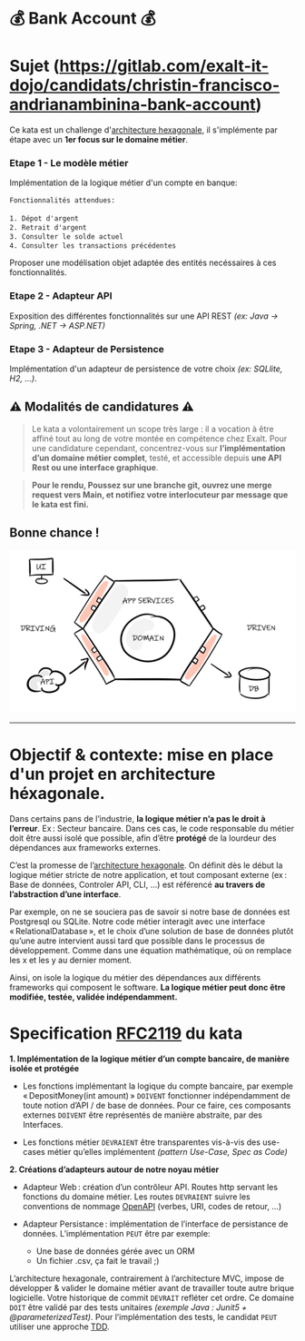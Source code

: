 # 💰 **Bank Account** 💰

# Sujet (https://gitlab.com/exalt-it-dojo/candidats/christin-francisco-andrianambinina-bank-account)

Ce kata est un challenge d'[architecture hexagonale](https://fr.wikipedia.org/wiki/Architecture_hexagonale), il s'implémente par étape avec un **1er focus sur le domaine métier**.
 

### Etape 1 - Le modèle métier

Implémentation de la logique métier d'un compte en banque:

```
Fonctionnalités attendues:

1. Dépot d'argent
2. Retrait d'argent
3. Consulter le solde actuel
4. Consulter les transactions précédentes

```

Proposer une modélisation objet adaptée des entités necéssaires à ces fonctionnalités.


### Etape 2 - Adapteur API

Exposition des différentes fonctionnalités sur une API REST _(ex: Java -> Spring, .NET -> ASP.NET)_

### Etape 3 - Adapteur de Persistence

Implémentation d'un adapteur de persistence de votre choix _(ex: SQLlite, H2, ...)_.


## ⚠️ Modalités de candidatures ⚠️

>Le kata a volontairement un scope très large : il a vocation à être affiné tout au long de votre montée en compétence chez Exalt. Pour une candidature cependant, concentrez-vous sur **l’implémentation d’un domaine métier complet**, testé, et accessible depuis **une API Rest ou une interface graphique**.

> **Pour le rendu, Poussez sur une branche git, ouvrez une merge request vers Main, et notifiez votre interlocuteur par message que le kata est fini.**

## Bonne chance !


![archi-hexa](./assets/hexa-schema.png)



___



# Objectif & contexte: mise en place d'un projet en architecture héxagonale.




Dans certains pans de l’industrie, **la logique métier n’a pas le droit à l’erreur**. Ex : Secteur bancaire. Dans ces cas, le code responsable du métier doit être aussi isolé que possible, afin d’être **protégé** de la lourdeur des dépendances aux frameworks externes. 

C’est la promesse de l’[architecture hexagonale](https://fr.wikipedia.org/wiki/Architecture_hexagonale). On définit dès le début la logique métier stricte de notre application, et tout composant externe (ex : Base de données, Controler API, CLI, …) est référencé **au travers de l’abstraction d’une interface**. 

Par exemple, on ne se souciera pas de savoir si notre base de données est Postgresql ou SQLite. Notre code métier interagit avec une interface « RelationalDatabase », et le choix d’une solution de base de données plutôt qu’une autre intervient aussi tard que possible dans le processus de développement. Comme dans une équation mathématique, où on remplace les x et les y au dernier moment. 

Ainsi, on isole la logique du métier des dépendances aux différents frameworks qui composent le software. **La logique métier peut donc être modifiée, testée, validée indépendamment.**


# Specification [RFC2119](https://microformats.org/wiki/rfc-2119-fr) du kata

**1. Implémentation de la logique métier d’un compte bancaire, de manière isolée et protégée** 



* Les fonctions implémentant la logique du compte bancaire, par exemple « DepositMoney(int amount) » `DOIVENT` fonctionner indépendamment de toute notion d’API / de base de données. Pour ce faire, ces composants externes `DOIVENT` être représentés de manière abstraite, par des Interfaces. 



* Les fonctions métier `DEVRAIENT` être transparentes vis-à-vis des use-cases métier qu’elles implémentent _(pattern Use-Case, Spec as Code)_



**2. Créations d’adapteurs autour de notre noyau métier**

- Adapteur Web : création d’un contrôleur API. Routes http servant les fonctions du domaine métier. Les routes `DEVRAIENT` suivre les conventions de nommage [OpenAPI](https://restfulapi.net/resource-naming/) (verbes, URI, codes de retour, …) 



- Adapteur Persistance : implémentation de l’interface de persistance de données. L’implémentation `PEUT` être par exemple: 

    * Une base de données gérée avec un ORM 
    * Un fichier .csv, ça fait le travail ;) 



L’architecture hexagonale, contrairement à l’architecture MVC, impose de développer & valider le domaine métier avant de travailler toute autre brique logicielle. Votre historique de commit `DEVRAIT` refléter cet ordre. Ce domaine `DOIT` être validé par des tests unitaires _(exemple Java : Junit5 + @parameterizedTest)_. Pour l’implémentation des tests, le candidat `PEUT` utiliser une approche [TDD](https://fr.wikipedia.org/wiki/Test_driven_development). 

 






